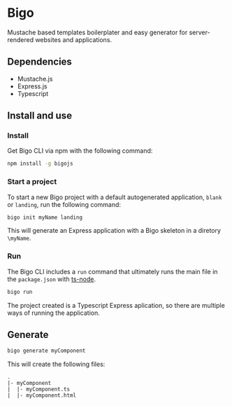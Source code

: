 # Bigo
Mustache based templates boilerplater and easy generator for server-rendered websites and applications.

## Dependencies
- Mustache.js
- Express.js
- Typescript

## Install and use
### Install
Get Bigo CLI via npm with the following command:
```bash
npm install -g bigojs
```

### Start a project
To start a new Bigo project with a default autogenerated application, `blank` or `landing`, run the following command:
```bash
bigo init myName landing
```

This will generate an Express application with a Bigo skeleton in a diretory `\myName`.

### Run
The Bigo CLI includes a `run` command that ultimately runs the main file in the `package.json` with [ts-node](https://www.npmjs.com/package/ts-node). 
```bash
bigo run
```
The project created is a Typescript Express aplication, so there are multiple ways of running the application.

## Generate
```bash
bigo generate myComponent
```
This will create the following files:
```
.
|- myComponent
|  |- myComponent.ts
|  |- myComponent.html
```